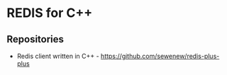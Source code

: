 # REDIS for C++

## Repositories
* Redis client written in C++ - https://github.com/sewenew/redis-plus-plus